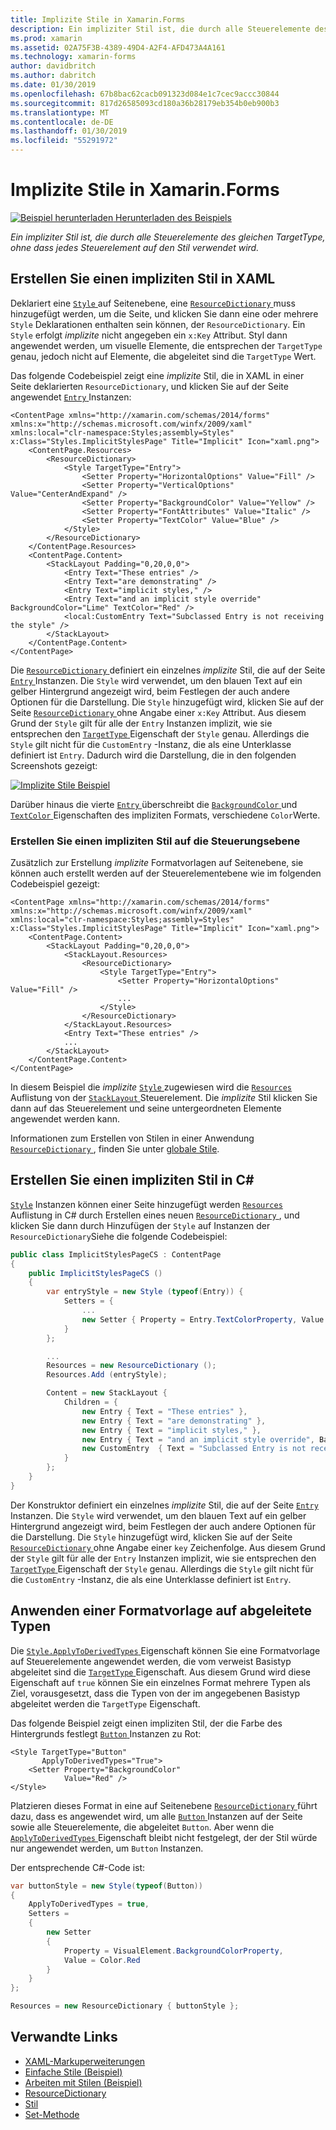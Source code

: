 ```yaml
---
title: Implizite Stile in Xamarin.Forms
description: Ein impliziter Stil ist, die durch alle Steuerelemente des gleichen TargetType, ohne dass jedes Steuerelement auf den Stil verwendet wird.
ms.prod: xamarin
ms.assetid: 02A75F3B-4389-49D4-A2F4-AFD473A4A161
ms.technology: xamarin-forms
author: davidbritch
ms.author: dabritch
ms.date: 01/30/2019
ms.openlocfilehash: 67b8bac62cacb091323d084e1c7cec9accc30844
ms.sourcegitcommit: 817d26585093cd180a36b28179eb354b0eb900b3
ms.translationtype: MT
ms.contentlocale: de-DE
ms.lasthandoff: 01/30/2019
ms.locfileid: "55291972"
---
```

# <a name="implicit-styles-in-xamarinforms"></a>Implizite Stile in Xamarin.Forms

[![Beispiel herunterladen](~/media/shared/download.png) Herunterladen des Beispiels](https://developer.xamarin.com/samples/xamarin-forms/UserInterface/Styles/BasicStyles/)

_Ein impliziter Stil ist, die durch alle Steuerelemente des gleichen TargetType, ohne dass jedes Steuerelement auf den Stil verwendet wird._

## <a name="create-an-implicit-style-in-xaml"></a>Erstellen Sie einen impliziten Stil in XAML

Deklariert eine [ `Style` ](xref:Xamarin.Forms.Style) auf Seitenebene, eine [ `ResourceDictionary` ](xref:Xamarin.Forms.ResourceDictionary) muss hinzugefügt werden, um die Seite, und klicken Sie dann eine oder mehrere `Style` Deklarationen enthalten sein können, der `ResourceDictionary`. Ein `Style` erfolgt *implizite* nicht angegeben ein `x:Key` Attribut. Styl dann angewendet werden, um visuelle Elemente, die entsprechen der `TargetType` genau, jedoch nicht auf Elemente, die abgeleitet sind die `TargetType` Wert.

Das folgende Codebeispiel zeigt eine *implizite* Stil, die in XAML in einer Seite deklarierten `ResourceDictionary`, und klicken Sie auf der Seite angewendet [ `Entry` ](xref:Xamarin.Forms.Entry) Instanzen:

```xaml
<ContentPage xmlns="http://xamarin.com/schemas/2014/forms" xmlns:x="http://schemas.microsoft.com/winfx/2009/xaml" xmlns:local="clr-namespace:Styles;assembly=Styles" x:Class="Styles.ImplicitStylesPage" Title="Implicit" Icon="xaml.png">
    <ContentPage.Resources>
        <ResourceDictionary>
            <Style TargetType="Entry">
                <Setter Property="HorizontalOptions" Value="Fill" />
                <Setter Property="VerticalOptions" Value="CenterAndExpand" />
                <Setter Property="BackgroundColor" Value="Yellow" />
                <Setter Property="FontAttributes" Value="Italic" />
                <Setter Property="TextColor" Value="Blue" />
            </Style>
        </ResourceDictionary>
    </ContentPage.Resources>
    <ContentPage.Content>
        <StackLayout Padding="0,20,0,0">
            <Entry Text="These entries" />
            <Entry Text="are demonstrating" />
            <Entry Text="implicit styles," />
            <Entry Text="and an implicit style override" BackgroundColor="Lime" TextColor="Red" />
            <local:CustomEntry Text="Subclassed Entry is not receiving the style" />
        </StackLayout>
    </ContentPage.Content>
</ContentPage>
```

Die [ `ResourceDictionary` ](xref:Xamarin.Forms.ResourceDictionary) definiert ein einzelnes *implizite* Stil, die auf der Seite [ `Entry` ](xref:Xamarin.Forms.Entry) Instanzen. Die `Style` wird verwendet, um den blauen Text auf ein gelber Hintergrund angezeigt wird, beim Festlegen der auch andere Optionen für die Darstellung. Die `Style` hinzugefügt wird, klicken Sie auf der Seite [ `ResourceDictionary` ](xref:Xamarin.Forms.ResourceDictionary) ohne Angabe einer `x:Key` Attribut. Aus diesem Grund der `Style` gilt für alle der `Entry` Instanzen implizit, wie sie entsprechen den [ `TargetType` ](xref:Xamarin.Forms.Style.TargetType) Eigenschaft der `Style` genau. Allerdings die `Style` gilt nicht für die `CustomEntry` -Instanz, die als eine Unterklasse definiert ist `Entry`. Dadurch wird die Darstellung, die in den folgenden Screenshots gezeigt:

[![](implicit-images/implicit-styles.png "Implizite Stile Beispiel")](implicit-images/implicit-styles-large.png#lightbox "impliziten Stilen-Beispiel")

Darüber hinaus die vierte [ `Entry` ](xref:Xamarin.Forms.Entry) überschreibt die [ `BackgroundColor` ](xref:Xamarin.Forms.VisualElement.BackgroundColor) und [ `TextColor` ](xref:Xamarin.Forms.Entry.TextColor) Eigenschaften des impliziten Formats, verschiedene `Color`Werte.

### <a name="create-an-implicit-style-at-the-control-level"></a>Erstellen Sie einen impliziten Stil auf die Steuerungsebene

Zusätzlich zur Erstellung *implizite* Formatvorlagen auf Seitenebene, sie können auch erstellt werden auf der Steuerelementebene wie im folgenden Codebeispiel gezeigt:

```xaml
<ContentPage xmlns="http://xamarin.com/schemas/2014/forms" xmlns:x="http://schemas.microsoft.com/winfx/2009/xaml" xmlns:local="clr-namespace:Styles;assembly=Styles" x:Class="Styles.ImplicitStylesPage" Title="Implicit" Icon="xaml.png">
    <ContentPage.Content>
        <StackLayout Padding="0,20,0,0">
            <StackLayout.Resources>
                <ResourceDictionary>
                    <Style TargetType="Entry">
                        <Setter Property="HorizontalOptions" Value="Fill" />
                        ...
                    </Style>
                </ResourceDictionary>
            </StackLayout.Resources>
            <Entry Text="These entries" />
            ...
        </StackLayout>
    </ContentPage.Content>
</ContentPage>
```

In diesem Beispiel die *implizite* [ `Style` ](xref:Xamarin.Forms.Style) zugewiesen wird die [ `Resources` ](xref:Xamarin.Forms.VisualElement.Resources) Auflistung von der [ `StackLayout` ](xref:Xamarin.Forms.StackLayout)Steuerelement. Die *implizite* Stil klicken Sie dann auf das Steuerelement und seine untergeordneten Elemente angewendet werden kann.

Informationen zum Erstellen von Stilen in einer Anwendung [ `ResourceDictionary` ](xref:Xamarin.Forms.ResourceDictionary), finden Sie unter [globale Stile](~/xamarin-forms/user-interface/styles/application.md).

## <a name="create-an-implicit-style-in-c35"></a>Erstellen Sie einen impliziten Stil in C&#35;

[`Style`](xref:Xamarin.Forms.Style) Instanzen können einer Seite hinzugefügt werden [ `Resources` ](xref:Xamarin.Forms.VisualElement.Resources) Auflistung in C# durch Erstellen eines neuen [ `ResourceDictionary` ](xref:Xamarin.Forms.ResourceDictionary), und klicken Sie dann durch Hinzufügen der `Style` auf Instanzen der `ResourceDictionary`Siehe die folgende Codebeispiel:

```csharp
public class ImplicitStylesPageCS : ContentPage
{
    public ImplicitStylesPageCS ()
    {
        var entryStyle = new Style (typeof(Entry)) {
            Setters = {
                ...
                new Setter { Property = Entry.TextColorProperty, Value = Color.Blue }
            }
        };

        ...
        Resources = new ResourceDictionary ();
        Resources.Add (entryStyle);

        Content = new StackLayout {
            Children = {
                new Entry { Text = "These entries" },
                new Entry { Text = "are demonstrating" },
                new Entry { Text = "implicit styles," },
                new Entry { Text = "and an implicit style override", BackgroundColor = Color.Lime, TextColor = Color.Red },
                new CustomEntry  { Text = "Subclassed Entry is not receiving the style" }
            }
        };
    }
}
```

Der Konstruktor definiert ein einzelnes *implizite* Stil, die auf der Seite [ `Entry` ](xref:Xamarin.Forms.Entry) Instanzen. Die `Style` wird verwendet, um den blauen Text auf ein gelber Hintergrund angezeigt wird, beim Festlegen der auch andere Optionen für die Darstellung. Die `Style` hinzugefügt wird, klicken Sie auf der Seite [ `ResourceDictionary` ](xref:Xamarin.Forms.ResourceDictionary) ohne Angabe einer `key` Zeichenfolge. Aus diesem Grund der `Style` gilt für alle der `Entry` Instanzen implizit, wie sie entsprechen den [ `TargetType` ](xref:Xamarin.Forms.Style.TargetType) Eigenschaft der `Style` genau. Allerdings die `Style` gilt nicht für die `CustomEntry` -Instanz, die als eine Unterklasse definiert ist `Entry`.

## <a name="apply-a-style-to-derived-types"></a>Anwenden einer Formatvorlage auf abgeleitete Typen

Die [ `Style.ApplyToDerivedTypes` ](xref:Xamarin.Forms.Style.ApplyToDerivedTypes) Eigenschaft können Sie eine Formatvorlage auf Steuerelemente angewendet werden, die vom verweist Basistyp abgeleitet sind die [ `TargetType` ](xref:Xamarin.Forms.Style.TargetType) Eigenschaft. Aus diesem Grund wird diese Eigenschaft auf `true` können Sie ein einzelnes Format mehrere Typen als Ziel, vorausgesetzt, dass die Typen von der im angegebenen Basistyp abgeleitet werden die `TargetType` Eigenschaft.

Das folgende Beispiel zeigt einen impliziten Stil, der die Farbe des Hintergrunds festlegt [ `Button` ](xref:Xamarin.Forms.Button) Instanzen zu Rot:

```xaml
<Style TargetType="Button"
       ApplyToDerivedTypes="True">
    <Setter Property="BackgroundColor"
            Value="Red" />
</Style>
```

Platzieren dieses Format in eine auf Seitenebene [ `ResourceDictionary` ](xref:Xamarin.Forms.ResourceDictionary) führt dazu, dass es angewendet wird, um alle [ `Button` ](xref:Xamarin.Forms.Button) Instanzen auf der Seite sowie alle Steuerelemente, die abgeleitet `Button`. Aber wenn die [ `ApplyToDerivedTypes` ](xref:Xamarin.Forms.Style.ApplyToDerivedTypes) Eigenschaft bleibt nicht festgelegt, der der Stil würde nur angewendet werden, um `Button` Instanzen.

Der entsprechende C#-Code ist:

```csharp
var buttonStyle = new Style(typeof(Button))
{
    ApplyToDerivedTypes = true,
    Setters =
    {
        new Setter
        {
            Property = VisualElement.BackgroundColorProperty,
            Value = Color.Red
        }
    }
};

Resources = new ResourceDictionary { buttonStyle };
```

## <a name="related-links"></a>Verwandte Links

- [XAML-Markuperweiterungen](~/xamarin-forms/xaml/xaml-basics/xaml-markup-extensions.md)
- [Einfache Stile (Beispiel)](https://developer.xamarin.com/samples/xamarin-forms/UserInterface/Styles/BasicStyles/)
- [Arbeiten mit Stilen (Beispiel)](https://developer.xamarin.com/samples/xamarin-forms/WorkingWithStyles/)
- [ResourceDictionary](xref:Xamarin.Forms.ResourceDictionary)
- [Stil](xref:Xamarin.Forms.Style)
- [Set-Methode](xref:Xamarin.Forms.Setter)
